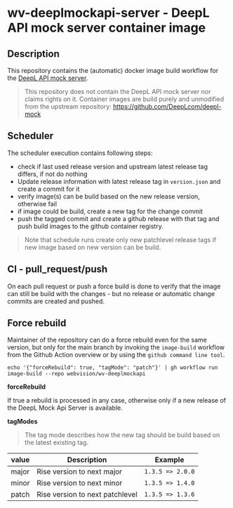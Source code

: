 wv-deeplmockapi-server - DeepL API mock server container image
==============================================================

## Description

This repository contains the (automatic) docker image build workflow for
the [DeepL API mock server](https://github.com/DeepLcom/deepl-mock).

> This repository does not contain the DeepL API mock server nor claims
> rights on it. Container images are build purely and unmodified from
> the upstream repository: https://github.com/DeepLcom/deepl-mock

## Scheduler

The scheduler execution contains following steps: 

* check if last used release version and upstream latest release tag differs, if not do nothing
* Update release information with latest release tag in `version.json` and create a commit for it
* verify image(s) can be build based on the new release version, otherwise fail
* if image could be build, create a new tag for the change commit
* push the tagged commit and create a github release with that tag and push build images to the 
  github container registry.

> Note that schedule runs create only new patchlevel release tags if new image based on new version can be build.

## CI - pull_request/push

On each pull request or push a force build is done to verify that the image can still be build with
the changes - but no release or automatic change commits are created and pushed.

## Force rebuild

Maintainer of the repository can do a force rebuild even for the same version, but only for the main branch by
invoking the `image-build` workflow from the Github Action overview or by using the `github command line tool`.

```terminal
echo '{"forceRebuild": true, "tagMode": "patch"}' | gh workflow run image-build --repo webvision/wv-deeplmockapi 
```

**forceRebuild**

If true a rebuild is processed in any case, otherwise only if a new release of the DeepL Mock Api Server is available.

**tagModes**

> The tag mode describes how the new tag should be build based on the latest existing tag.

| value | Description                     | Example          |
|-------|---------------------------------|------------------|
| major | Rise version to next major      | `1.3.5 => 2.0.0` |
| minor | Rise version to next minor      | `1.3.5 => 1.4.0` |
| patch | Rise version to next patchlevel | `1.3.5 => 1.3.6` |
